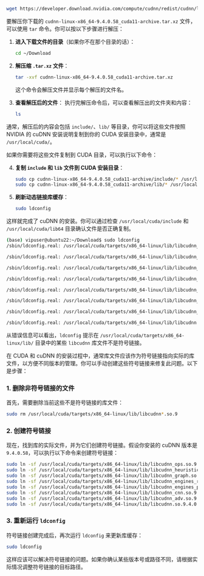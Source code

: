 ```bash
wget https://developer.download.nvidia.com/compute/cudnn/redist/cudnn/linux-x86_64/cudnn-linux-x86_64-9.4.0.58_cuda11-archive.tar.xz
```

要解压你下载的 `cudnn-linux-x86_64-9.4.0.58_cuda11-archive.tar.xz` 文件，可以使用 `tar` 命令。你可以按以下步骤进行解压：

1. **进入下载文件的目录**（如果你不在那个目录的话）：
   ```bash
   cd ~/Download
   ```

2. **解压缩 `.tar.xz` 文件**：
   ```bash
   tar -xvf cudnn-linux-x86_64-9.4.0.58_cuda11-archive.tar.xz
   ```

   这个命令会解压文件并显示每个解压的文件名。

3. **查看解压后的文件**：
   执行完解压命令后，可以查看解压出的文件夹和内容：

   ```bash
   ls
   ```

通常，解压后的内容会包括 `include/`、`lib/` 等目录，你可以将这些文件按照 NVIDIA 的 cuDNN 安装说明复制到你的 CUDA 安装目录中，通常是 `/usr/local/cuda/`。

如果你需要将这些文件复制到 CUDA 目录，可以执行以下命令：

4. **复制 `include` 和 `lib` 文件到 CUDA 安装目录**：

   ```bash
   sudo cp cudnn-linux-x86_64-9.4.0.58_cuda11-archive/include/* /usr/local/cuda/include/
   sudo cp cudnn-linux-x86_64-9.4.0.58_cuda11-archive/lib/* /usr/local/cuda/lib64/
   ```

5. **刷新动态链接库缓存**：

   ```bash
   sudo ldconfig
   ```

这样就完成了 cuDNN 的安装。你可以通过检查 `/usr/local/cuda/include` 和 `/usr/local/cuda/lib64` 目录确认文件是否正确复制。

```bash
(base) vipuser@ubuntu22:~/Download$ sudo ldconfig
/sbin/ldconfig.real: /usr/local/cuda/targets/x86_64-linux/lib/libcudnn_ops.so.9 不是符号链接

/sbin/ldconfig.real: /usr/local/cuda/targets/x86_64-linux/lib/libcudnn_heuristic.so.9 不是符号链接

/sbin/ldconfig.real: /usr/local/cuda/targets/x86_64-linux/lib/libcudnn_graph.so.9 不是符号链接

/sbin/ldconfig.real: /usr/local/cuda/targets/x86_64-linux/lib/libcudnn_engines_runtime_compiled.so.9 不是符号链接

/sbin/ldconfig.real: /usr/local/cuda/targets/x86_64-linux/lib/libcudnn_engines_precompiled.so.9 不是符号链接

/sbin/ldconfig.real: /usr/local/cuda/targets/x86_64-linux/lib/libcudnn_cnn.so.9 不是符号链接

/sbin/ldconfig.real: /usr/local/cuda/targets/x86_64-linux/lib/libcudnn_adv.so.9 不是符号链接

/sbin/ldconfig.real: /usr/local/cuda/targets/x86_64-linux/lib/libcudnn.so.9 不是符号链接
```

从错误信息可以看出，`ldconfig` 提示在 `/usr/local/cuda/targets/x86_64-linux/lib/` 目录中的某些 `libcudnn` 库文件不是符号链接。

在 CUDA 和 cuDNN 的安装过程中，通常库文件应该作为符号链接指向实际的库文件，以方便不同版本的管理。你可以手动创建这些符号链接来修复此问题。以下是步骤：

### 1. **删除非符号链接的文件**
首先，需要删除当前这些不是符号链接的库文件：

```bash
sudo rm /usr/local/cuda/targets/x86_64-linux/lib/libcudnn*.so.9
```

### 2. **创建符号链接**
现在，找到库的实际文件，并为它们创建符号链接。假设你安装的 cuDNN 版本是 `9.4.0.58`，可以执行以下命令来创建符号链接：

```bash
sudo ln -sf /usr/local/cuda/targets/x86_64-linux/lib/libcudnn_ops.so.9.4.0 /usr/local/cuda/targets/x86_64-linux/lib/libcudnn_ops.so.9
sudo ln -sf /usr/local/cuda/targets/x86_64-linux/lib/libcudnn_heuristic.so.9.4.0 /usr/local/cuda/targets/x86_64-linux/lib/libcudnn_heuristic.so.9
sudo ln -sf /usr/local/cuda/targets/x86_64-linux/lib/libcudnn_graph.so.9.4.0 /usr/local/cuda/targets/x86_64-linux/lib/libcudnn_graph.so.9
sudo ln -sf /usr/local/cuda/targets/x86_64-linux/lib/libcudnn_engines_runtime_compiled.so.9.4.0 /usr/local/cuda/targets/x86_64-linux/lib/libcudnn_engines_runtime_compiled.so.9
sudo ln -sf /usr/local/cuda/targets/x86_64-linux/lib/libcudnn_engines_precompiled.so.9.4.0 /usr/local/cuda/targets/x86_64-linux/lib/libcudnn_engines_precompiled.so.9
sudo ln -sf /usr/local/cuda/targets/x86_64-linux/lib/libcudnn_cnn.so.9.4.0 /usr/local/cuda/targets/x86_64-linux/lib/libcudnn_cnn.so.9
sudo ln -sf /usr/local/cuda/targets/x86_64-linux/lib/libcudnn_adv.so.9.4.0 /usr/local/cuda/targets/x86_64-linux/lib/libcudnn_adv.so.9
sudo ln -sf /usr/local/cuda/targets/x86_64-linux/lib/libcudnn.so.9.4.0 /usr/local/cuda/targets/x86_64-linux/lib/libcudnn.so.9
```

### 3. **重新运行 `ldconfig`**

符号链接创建完成后，再次运行 `ldconfig` 来更新库缓存：

```bash
sudo ldconfig
```

这样应该可以解决符号链接的问题。如果你确认某些版本号或路径不同，请根据实际情况调整符号链接的目标路径。